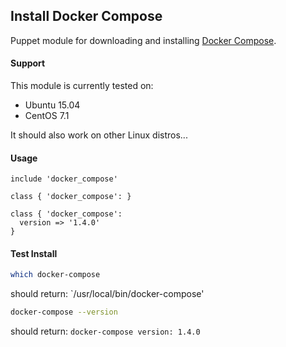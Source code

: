 ## Install Docker Compose

Puppet module for downloading and installing [Docker Compose](https://docs.docker.com/compose/install/).

#### Support

This module is currently tested on:

* Ubuntu 15.04
* CentOS 7.1

It should also work on other Linux distros...

#### Usage
```puppet
include 'docker_compose'
```
```puppet
class { 'docker_compose': }
```
```puppet
class { 'docker_compose': 
  version => '1.4.0'
}
```

#### Test Install
```sh
which docker-compose 
```
should return: `/usr/local/bin/docker-compose'

```sh
docker-compose --version
```
should return: `docker-compose version: 1.4.0`
